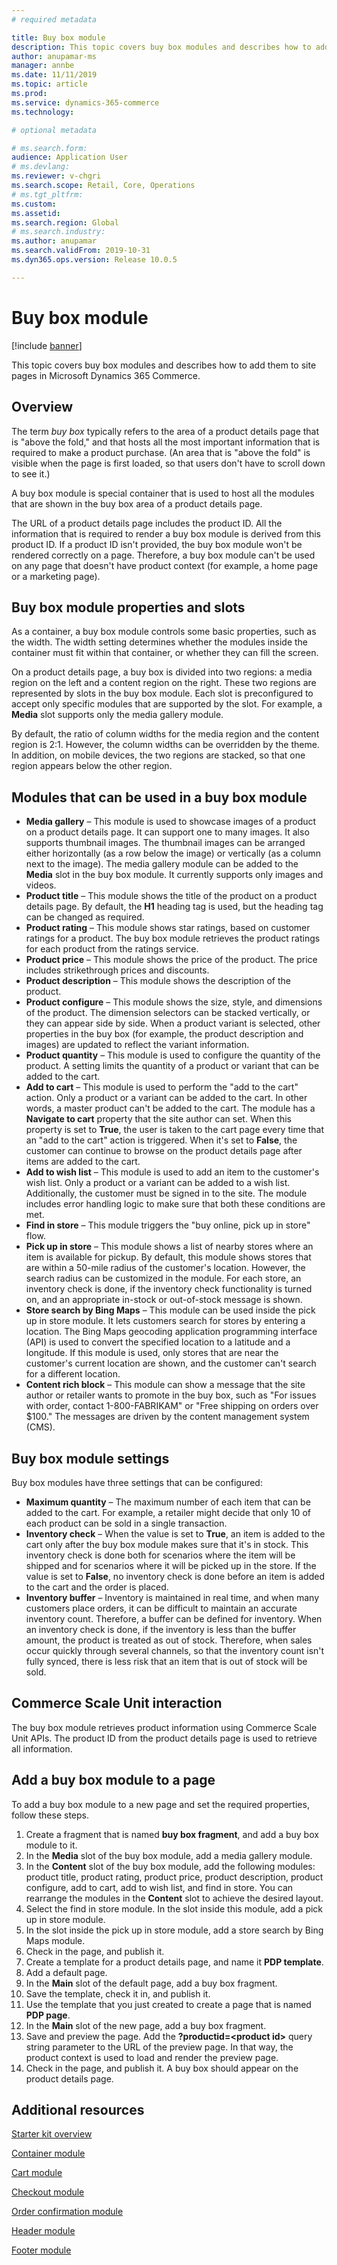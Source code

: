```yaml
---
# required metadata

title: Buy box module
description: This topic covers buy box modules and describes how to add them to site pages in Microsoft Dynamics 365 Commerce.
author: anupamar-ms
manager: annbe
ms.date: 11/11/2019
ms.topic: article
ms.prod: 
ms.service: dynamics-365-commerce
ms.technology: 

# optional metadata

# ms.search.form: 
audience: Application User
# ms.devlang: 
ms.reviewer: v-chgri
ms.search.scope: Retail, Core, Operations
# ms.tgt_pltfrm: 
ms.custom: 
ms.assetid: 
ms.search.region: Global
# ms.search.industry: 
ms.author: anupamar
ms.search.validFrom: 2019-10-31
ms.dyn365.ops.version: Release 10.0.5

---
```


# Buy box module


[!include [banner](includes/banner.md)]

This topic covers buy box modules and describes how to add them to site pages in Microsoft Dynamics 365 Commerce.

## Overview

The term *buy box* typically refers to the area of a product details page that is "above the fold," and that hosts all the most important information that is required to make a product purchase. (An area that is "above the fold" is visible when the page is first loaded, so that users don't have to scroll down to see it.)

A buy box module is special container that is used to host all the modules that are shown in the buy box area of a product details page.

The URL of a product details page includes the product ID. All the information that is required to render a buy box module is derived from this product ID. If a product ID isn't provided, the buy box module won't be rendered correctly on a page. Therefore, a buy box module can't be used on any page that doesn't have product context (for example, a home page or a marketing page).

## Buy box module properties and slots 

As a container, a buy box module controls some basic properties, such as the width. The width setting determines whether the modules inside the container must fit within that container, or whether they can fill the screen.

On a product details page, a buy box is divided into two regions: a media region on the left and a content region on the right. These two regions are represented by slots in the buy box module. Each slot is preconfigured to accept only specific modules that are supported by the slot. For example, a **Media** slot supports only the media gallery module.

By default, the ratio of column widths for the media region and the content region is 2:1. However, the column widths can be overridden by the theme. In addition, on mobile devices, the two regions are stacked, so that one region appears below the other region.

## Modules that can be used in a buy box module

- **Media gallery** – This module is used to showcase images of a product on a product details page. It can support one to many images. It also supports thumbnail images. The thumbnail images can be arranged either horizontally (as a row below the image) or vertically (as a column next to the image). The media gallery module can be added to the **Media** slot in the buy box module. It currently supports only images and videos.
- **Product title** – This module shows the title of the product on a product details page. By default, the **H1** heading tag is used, but the heading tag can be changed as required.
- **Product rating** – This module shows star ratings, based on customer ratings for a product. The buy box module retrieves the product ratings for each product from the ratings service.
- **Product price** – This module shows the price of the product. The price includes strikethrough prices and discounts.
- **Product description** – This module shows the description of the product.
- **Product configure** – This module shows the size, style, and dimensions of the product. The dimension selectors can be stacked vertically, or they can appear side by side. When a product variant is selected, other properties in the buy box (for example, the product description and images) are updated to reflect the variant information.
- **Product quantity** – This module is used to configure the quantity of the product. A setting limits the quantity of a product or variant that can be added to the cart.
- **Add to cart** – This module is used to perform the "add to the cart" action. Only a product or a variant can be added to the cart. In other words, a master product can't be added to the cart. The module has a **Navigate to cart** property that the site author can set. When this property is set to **True**, the user is taken to the cart page every time that an "add to the cart" action is triggered. When it's set to **False**, the customer can continue to browse on the product details page after items are added to the cart.
- **Add to wish list** – This module is used to add an item to the customer's wish list. Only a product or a variant can be added to a wish list. Additionally, the customer must be signed in to the site. The module includes error handling logic to make sure that both these conditions are met.
- **Find in store** – This module triggers the "buy online, pick up in store" flow.
- **Pick up in store** – This module shows a list of nearby stores where an item is available for pickup. By default, this module shows stores that are within a 50-mile radius of the customer's location. However, the search radius can be customized in the module. For each store, an inventory check is done, if the inventory check functionality is turned on, and an appropriate in-stock or out-of-stock message is shown.
- **Store search by Bing Maps** – This module can be used inside the pick up in store module. It lets customers search for stores by entering a location. The Bing Maps geocoding application programming interface (API) is used to convert the specified location to a latitude and a longitude. If this module is used, only stores that are near the customer's current location are shown, and the customer can't search for a different location.
- **Content rich block** – This module can show a message that the site author or retailer wants to promote in the buy box, such as "For issues with order, contact 1-800-FABRIKAM" or "Free shipping on orders over $100." The messages are driven by the content management system (CMS).

## Buy box module settings

Buy box modules have three settings that can be configured:

- **Maximum quantity** – The maximum number of each item that can be added to the cart. For example, a retailer might decide that only 10 of each product can be sold in a single transaction.
- **Inventory check** – When the value is set to **True**, an item is added to the cart only after the buy box module makes sure that it's in stock. This inventory check is done both for scenarios where the item will be shipped and for scenarios where it will be picked up in the store. If the value is set to **False**, no inventory check is done before an item is added to the cart and the order is placed.
- **Inventory buffer** – Inventory is maintained in real time, and when many customers place orders, it can be difficult to maintain an accurate inventory count. Therefore, a buffer can be defined for inventory. When an inventory check is done, if the inventory is less than the buffer amount, the product is treated as out of stock. Therefore, when sales occur quickly through several channels, so that the inventory count isn't fully synced, there is less risk that an item that is out of stock will be sold.

## Commerce Scale Unit interaction

The buy box module retrieves product information using Commerce Scale Unit APIs. The product ID from the product details page is used to retrieve all information.

## Add a buy box module to a page

To add a buy box module to a new page and set the required properties, follow these steps.

1. Create a fragment that is named **buy box fragment**, and add a buy box module to it.
1. In the **Media** slot of the buy box module, add a media gallery module.
1. In the **Content** slot of the buy box module, add the following modules: product title, product rating, product price, product description, product configure, add to cart, add to wish list, and find in store. You can rearrange the modules in the **Content** slot to achieve the desired layout.
1. Select the find in store module. In the slot inside this module, add a pick up in store module.
1. In the slot inside the pick up in store module, add a store search by Bing Maps module.
1. Check in the page, and publish it.
1. Create a template for a product details page, and name it **PDP template**.
1. Add a default page.
1. In the **Main** slot of the default page, add a buy box fragment.
1. Save the template, check it in, and publish it.
1. Use the template that you just created to create a page that is named **PDP page**.
1. In the **Main** slot of the new page, add a buy box fragment.
1. Save and preview the page. Add the **?productid=&lt;product id&gt;** query string parameter to the URL of the preview page. In that way, the product context is used to load and render the preview page.
1. Check in the page, and publish it. A buy box should appear on the product details page.

## Additional resources

[Starter kit overview](starter-kit-overview.md)

[Container module](add-container-module.md)

[Cart module](add-cart-module.md)

[Checkout module](add-checkout-module.md)

[Order confirmation module](order-confirmation-module.md)

[Header module](author-header-module.md)

[Footer module](author-footer-module.md)
